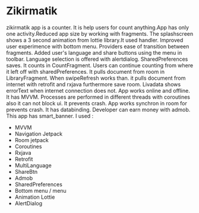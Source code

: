 # Zikirmatik

zikirmatik app is a counter. It is help users for count anything.App has only one activity.Reduced app size by working with fragments. The splashscreen shows a 3 second animation from lottie library.It used handler. Improved user experimence with bottom menu. Providers ease of transition between fragments. Added user's language and share buttons using the menu in toolbar. Language selection is offered with alertdialog. SharedPreferences saves. It counts in CountFragment. Users can continue counting from where it left off with sharedPreferences. It pulls document from room in LibraryFragment. When swipeRefresh works than. it pulls document from internet with retrofit and rxjava furthermore save room. Livadata shows errorText when internet connection does not. App works online and offline. It has MVVM. Processes are performed in different threads with coroutines also it can not block ui. It prevents crash. App works synchron in room for prevents crash. It has databinding. Developer can earn money with admob. This app has smart_banner. I used :

- MVVM
- Navigation Jetpack
- Room jetpack
- Coroutines
- Rxjava
- Retrofit
- MultiLanguage
- ShareBtn
- Admob
- SharedPreferences
- Bottom menu / menu
- Animation Lottie
- AlertDialog
